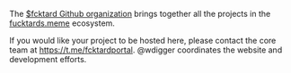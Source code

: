 The [$fcktard Github organization](https://github.com/fucktardcto) brings together all the projects in the [fucktards.meme](https://fucktards.meme) ecosystem. 

If you would like your project to be hosted here, please contact the core team at <https://t.me/fcktardportal>. @wdigger coordinates the website and development efforts.

